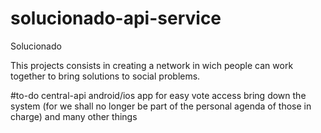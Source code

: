 # solucionado-api-service

Solucionado

This projects consists in creating a network in wich people can work together to bring solutions  to social problems.

#to-do
central-api
android/ios app for easy vote access
bring down the system (for we shall no longer be part of the personal agenda of those in charge)
and many other things
